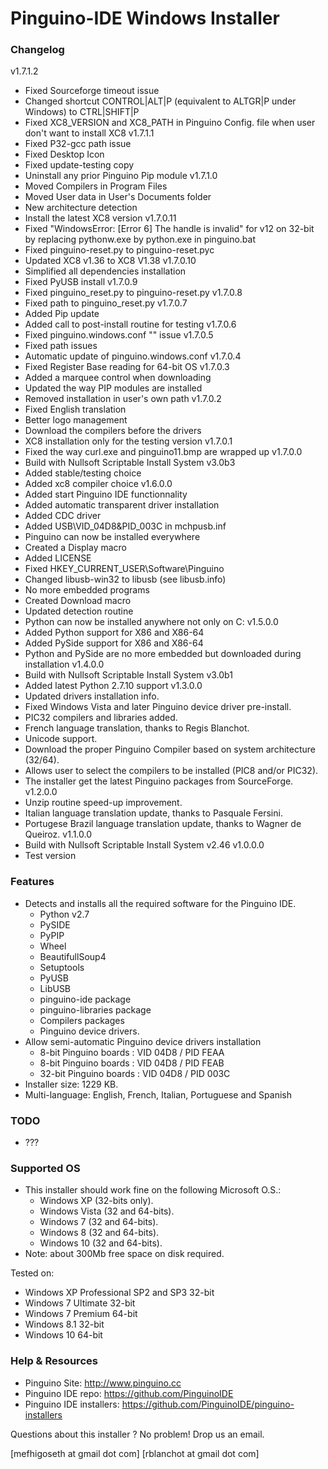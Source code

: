 Pinguino-IDE Windows Installer
==============================

### Changelog

v1.7.1.2
* Fixed Sourceforge timeout issue
* Changed shortcut CONTROL|ALT|P (equivalent to ALTGR|P under Windows) to CTRL|SHIFT|P
* Fixed XC8_VERSION and XC8_PATH in Pinguino Config. file when user don't want to install XC8
v1.7.1.1
* Fixed P32-gcc path issue
* Fixed Desktop Icon
* Fixed update-testing copy 
* Uninstall any prior Pinguino Pip module
v1.7.1.0
* Moved Compilers in Program Files
* Moved User data in User's Documents folder
* New architecture detection
* Install the latest XC8 version
v1.7.0.11
* Fixed "WindowsError: [Error 6] The handle is invalid" for v12 on 32-bit
  by replacing pythonw.exe by python.exe in pinguino.bat
* Fixed pinguino-reset.py to pinguino-reset.pyc
* Updated XC8 v1.36 to XC8 V1.38
v1.7.0.10
* Simplified all dependencies installation
* Fixed PyUSB install
v1.7.0.9
* Fixed pinguino_reset.py to pinguino-reset.py
v1.7.0.8
* Fixed path to pinguino_reset.py
v1.7.0.7
* Added Pip update
* Added call to post-install routine for testing
v1.7.0.6
* Fixed pinguino.windows.conf "" issue
v1.7.0.5
* Fixed path issues
* Automatic update of pinguino.windows.conf
v1.7.0.4
* Fixed Register Base reading for 64-bit OS
v1.7.0.3
* Added a marquee control when downloading
* Updated the way PIP modules are installed
* Removed installation in user's own path
v1.7.0.2
* Fixed English translation
* Better logo management
* Download the compilers before the drivers
* XC8 installation only for the testing version 
v1.7.0.1
* Fixed the way curl.exe and pinguino11.bmp are wrapped up
v1.7.0.0
* Build with Nullsoft Scriptable Install System v3.0b3
* Added stable/testing choice
* Added xc8 compiler choice
v1.6.0.0
* Added start Pinguino IDE functionnality
* Added automatic transparent driver installation
* Added CDC driver
* Added USB\VID_04D8&PID_003C in mchpusb.inf
* Pinguino can now be installed everywhere
* Created a Display macro
* Added LICENSE
* Fixed HKEY_CURRENT_USER\Software\Pinguino
* Changed libusb-win32 to libusb (see libusb.info)
* No more embedded programs
* Created Download macro
* Updated detection routine
* Python can now be installed anywhere not only on C:
v1.5.0.0
* Added Python support for X86 and X86-64
* Added PySide support for X86 and X86-64
* Python and PySide are no more embedded but downloaded during installation
v1.4.0.0
* Build with Nullsoft Scriptable Install System v3.0b1
* Added latest Python 2.7.10 support
v1.3.0.0
* Updated drivers installation info.
* Fixed Windows Vista and later Pinguino device driver pre-install.
* PIC32 compilers and libraries added.
* French language translation, thanks to Regis Blanchot.
* Unicode support.
* Download the proper Pinguino Compiler based on system architecture (32/64).
* Allows user to select the compilers to be installed (PIC8 and/or PIC32).
* The installer get the latest Pinguino packages from SourceForge.
v1.2.0.0
* Unzip routine speed-up improvement.
* Italian language translation update, thanks to Pasquale Fersini.
* Portugese Brazil language translation update, thanks to Wagner de Queiroz.
v1.1.0.0
* Build with Nullsoft Scriptable Install System v2.46
v1.0.0.0
* Test version

### Features

* Detects and installs all the required software for the Pinguino IDE.
  + Python v2.7
  + PySIDE
  + PyPIP
  + Wheel
  + BeautifullSoup4
  + Setuptools
  + PyUSB
  + LibUSB
  + pinguino-ide package
  + pinguino-libraries package
  + Compilers packages
  + Pinguino device drivers.
* Allow semi-automatic Pinguino device drivers installation
  +  8-bit Pinguino boards : VID 04D8 / PID FEAA
  +  8-bit Pinguino boards : VID 04D8 / PID FEAB
  + 32-bit Pinguino boards : VID 04D8 / PID 003C
* Installer size: 1229 KB.
* Multi-language: English, French, Italian, Portuguese and Spanish

### TODO

* ???

### Supported OS

* This installer should work fine on the following Microsoft O.S.:
  + Windows XP (32-bits only).
  + Windows Vista (32 and 64-bits).
  + Windows 7 (32 and 64-bits).
  + Windows 8 (32 and 64-bits).
  + Windows 10 (32 and 64-bits).
* Note: about 300Mb free space on disk required.

Tested on:

* Windows XP Professional SP2 and SP3 32-bit
* Windows 7 Ultimate 32-bit
* Windows 7 Premium 64-bit
* Windows 8.1 32-bit
* Windows 10 64-bit
 
### Help & Resources

* Pinguino Site: http://www.pinguino.cc
* Pinguino IDE repo: https://github.com/PinguinoIDE
* Pinguino IDE installers: https://github.com/PinguinoIDE/pinguino-installers

Questions about this installer ? No problem! Drop us an email.

[mefhigoseth at gmail dot com]
[rblanchot at gmail dot com]
